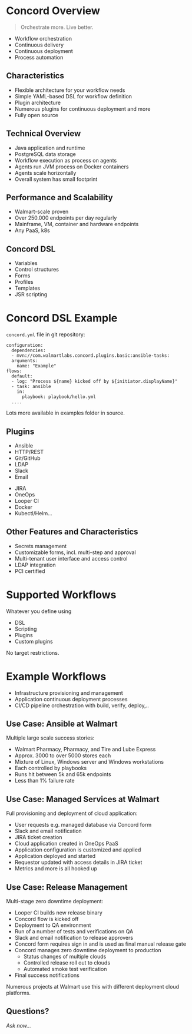 # Concord Overview

> Orchestrate more. Live better.

- Workflow orchestration      <!-- .element: class="fragment" -->
- Continuous delivery         <!-- .element: class="fragment" -->
- Continuous deployment       <!-- .element: class="fragment" -->
- Process automation          <!-- .element: class="fragment" -->

<!--- vertical -->

## Characteristics

- Flexible architecture for your workflow needs         <!-- .element: class="fragment" -->
- Simple YAML-based DSL for workflow definition         <!-- .element: class="fragment" -->
- Plugin architecture                                   <!-- .element: class="fragment" -->
- Numerous plugins for continuous deployment and more   <!-- .element: class="fragment" -->
- Fully open source                                     <!-- .element: class="fragment" -->

<!--- vertical -->

## Technical Overview

- Java application and runtime                    <!-- .element: class="fragment" -->
- PostgreSQL data storage                         <!-- .element: class="fragment" -->
- Workflow execution as process on agents         <!-- .element: class="fragment" -->
- Agents run JVM process on Docker containers     <!-- .element: class="fragment" -->
- Agents scale horizontally                       <!-- .element: class="fragment" -->
- Overall system has small footprint              <!-- .element: class="fragment" -->

<!--- vertical -->

## Performance and Scalability

- Walmart-scale proven                              <!-- .element: class="fragment" -->
- Over 250.000 endpoints per day regularly          <!-- .element: class="fragment" -->
- Mainframe, VM, container and hardware endpoints   <!-- .element: class="fragment" -->
- Any PaaS, k8s                                     <!-- .element: class="fragment" -->

<!--- vertical -->

## Concord DSL

- Variables               <!-- .element: class="fragment" -->
- Control structures      <!-- .element: class="fragment" -->
- Forms                   <!-- .element: class="fragment" -->
- Profiles                <!-- .element: class="fragment" -->
- Templates               <!-- .element: class="fragment" -->
- JSR scripting           <!-- .element: class="fragment" -->

<!--- vertical -->

# Concord DSL Example

`concord.yml` file in git repository:

```
configuration:
  dependencies:
  - mvn://com.walmartlabs.concord.plugins.basic:ansible-tasks:
  arguments:
    name: "Example"
flows:
  default:
  - log: "Process ${name} kicked off by ${initiator.displayName}"
  - task: ansible
    in:
      playbook: playbook/hello.yml
  ....
```

Lots more available in examples folder in source.

<!--- vertical -->

## Plugins

<div class="two-columns">
  <div>
    <ul>
      <li>Ansible</li>
      <li>HTTP/REST</li>
      <li>Git/GitHub</li>
      <li>LDAP</li>
      <li>Slack</li>
      <li>Email</li>
    </ul>
  </div>
  <div>
    <ul>
      <li>JIRA</li>
      <li>OneOps</li>
      <li>Looper CI</li>
      <li>Docker</li>
      <li>Kubectl/Helm...</li>
    </ul>
  </div>
</div>

<!--- vertical -->

## Other Features and Characteristics

- Secrets management                                    <!-- .element: class="fragment" -->
- Customizable forms, incl. multi-step and approval     <!-- .element: class="fragment" -->
- Multi-tenant user interface and access control        <!-- .element: class="fragment" -->
- LDAP integration                                      <!-- .element: class="fragment" -->
- PCI certified                                         <!-- .element: class="fragment" -->

<!--- vertical -->

# Supported Workflows

Whatever you define using

- DSL
- Scripting
- Plugins
- Custom plugins

No target restrictions.

<!--- vertical -->

# Example Workflows

- Infrastructure provisioning and management                      <!-- .element: class="fragment" -->
- Application continuous deployment processes                     <!-- .element: class="fragment" -->
- CI/CD pipeline orchestration with build, verify, deploy,..      <!-- .element: class="fragment" -->

<!--- vertical -->

## Use Case: Ansible at Walmart

Multiple large scale success stories:

- Walmart Pharmacy, Pharmacy, and Tire and Lube Express
- Approx. 3000 to over 5000 stores each
- Mixture of Linux, Windows server and Windows workstations
- Each controlled by playbooks
- Runs hit between 5k and 65k endpoints
- Less than 1% failure rate

<!--- vertical -->

## Use Case: Managed Services at Walmart

Full provisioning and deployment of cloud application:

- User requests e.g. managed database via Concord form
- Slack and email notification
- JIRA ticket creation
- Cloud application created in OneOps PaaS
- Application configuration is customized and applied
- Application deployed and started
- Requestor updated with access details in JIRA ticket
- Metrics and more is all hooked up

<!--- vertical -->

## Use Case: Release Management 

Multi-stage zero downtime deployment:

- Looper CI builds new release binary
- Concord flow is kicked off
- Deployment to QA environment
- Run of a number of tests and verifications on QA
- Slack and email notification to release approvers
- Concord form requires sign in and is used as final manual release gate
- Concord manages zero downtime deployment to production
  - Status changes of multiple clouds
  - Controlled release roll out to clouds
  - Automated smoke test verification
- Final success notifications

Numerous projects at Walmart use this with different deployment cloud platforms.

<!--- vertical -->

## Questions?

<em class="yellow">Ask now...</em>

